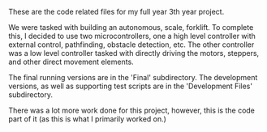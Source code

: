 These are the code related files for my full year 3th year project.

We were tasked with building an autonomous, scale, forklift. To complete this, I decided to use two microcontrollers, one a high level controller with external control, pathfinding, obstacle detection, etc. The other controller was a low level controller tasked with directly driving the motors, steppers, and other direct movement elements.

The final running versions are in the 'Final' subdirectory.
The development versions, as well as supporting test scripts are in the 'Development Files' subdirectory.

There was a lot more work done for this project, however, this is the code part of it (as this is what I primarily worked on.)
